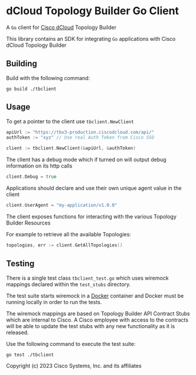 # dCloud Topology Builder Go Client

A `Go` client for [Cisco dCloud](https://dcloud.cisco.com) Topology Builder

This library contains an SDK for integrating `Go` applications with Cisco dCloud Topology Builder

## Building

Build with the following command:

`go build ./tbclient`

## Usage

To get a pointer to the client use `tbclient.NewClient`

```go
apiUrl := "https://tbv3-production.ciscodcloud.com/api/"
authToken := "xyz" // Use real Auth Token from Cisco SSO

client := tbclient.NewClient(&apiUrl, &authToken)
```
The client has a debug mode which if turned on will output debug information on its http calls

```go
client.Debug = true
```
Applications should declare and use their own unique agent value in the client

```go
client.UserAgent = "my-application/v1.0.0"
```

The client exposes functions for interacting with the various Topology Builder Resources

For example to retrieve all the available Topologies:
```go
topologies, err := client.GetAllTopologies()
```

## Testing

There is a single test class `tbclient_test.go` which uses wiremock mappings declared within the `test_stubs` directory.

The test suite starts wiremock in a [Docker](https://www.docker.com/) container and Docker must be running locally in order to run the tests.

The wiremock mappings are based on Topology Builder API Contract Stubs which are internal to Cisco.  A Cisco employee with access to the contracts will be able to update the test stubs with any new functionality as it is released.

Use the following command to execute the test suite:

`go test ./tbclient`

Copyright (c) 2023 Cisco Systems, Inc. and its affiliates